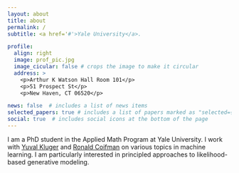 ```yaml
---
layout: about
title: about
permalink: /
subtitle: <a href='#'>Yale University</a>.

profile:
  align: right
  image: prof_pic.jpg
  image_cicular: false # crops the image to make it circular
  address: >
    <p>Arthur K Watson Hall Room 101</p>
    <p>51 Prospect St</p>
    <p>New Haven, CT 06520</p>

news: false  # includes a list of news items
selected_papers: true # includes a list of papers marked as "selected={true}"
social: true  # includes social icons at the bottom of the page
---
```


I am a PhD student in the Applied Math Program at Yale University. I work with [Yuval Kluger](https://medicine.yale.edu/bbs/computational/profile/yuval_kluger/) and [Ronald Coifman](https://cpsc.yale.edu/people/ronald-coifman) on various topics in machine learning. I am particularly interested in principled approaches to likelihood-based generative modeling.

